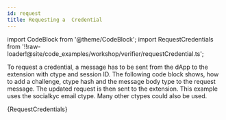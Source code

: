 ```yaml
---
id: request
title: Requesting a  Credential
---
```


import CodeBlock from '@theme/CodeBlock';
import RequestCredentials from '!!raw-loader!@site/code_examples/workshop/verifier/requestCredential.ts';

To request a credential, a message has to be sent from the dApp to the extension with ctype and session ID. The following code block shows, how to add a challenge, ctype hash and the message body type to the request message. The updated request is then sent to the extension. This example uses the socialkyc email ctype. Many other ctypes could also be used.

<CodeBlock className="language-ts" title="backendReqHandler.ts">
  {RequestCredentials}
</CodeBlock>
